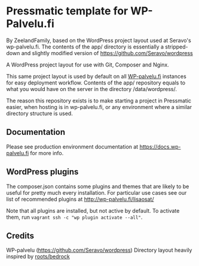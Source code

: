 # Pressmatic template for WP-Palvelu.fi

By ZeelandFamily, based on the WordPress project layout used at Seravo's wp-palvelu.fi. The contents of the app/ directory is essentially a stripped-down and slightly modified version of https://github.com/Seravo/wordpress

A WordPress project layout for use with Git, Composer and Nginx.

This same project layout is used by default on all [WP-palvelu.fi](https://wp-palvelu.fi) instances for easy deployment workflow. Contents of the app/ repository equals to what you would have on the server in the directory /data/wordpress/.

The reason this repository exists is to make starting a project in Pressmatic easier, when hosting is in wp-palvelu.fi, or any environment where a similar directory structure is used.

## Documentation

Please see production environment documentation at https://docs.wp-palvelu.fi for more info.

## WordPress plugins

The composer.json contains some plugins and themes that are likely to be useful for pretty much every installation. For particular use cases see our list of recommended plugins at http://wp-palvelu.fi/lisaosat/

Note that all plugins are installed, but not active by default. To activate them, run `vagrant ssh -c "wp plugin activate --all"`.

## Credits

WP-palvelu (https://github.com/Seravo/wordpress)
Directory layout heavily inspired by [roots/bedrock](https://github.com/roots/bedrock)


